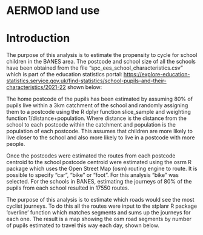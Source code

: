 # AERMOD land use


# Introduction

The purpose of this analysis is to estimate the propensity to cycle for
school children in the BANES area. The postcode and school size of all
the schools have been obtained from the file
“spc_ees_school_characteristics.csv” which is part of the education
statistics portal:
https://explore-education-statistics.service.gov.uk/find-statistics/school-pupils-and-their-characteristics/2021-22
shown below:

The home postcode of the pupils has been estimated by assuming 80% of
pupils live within a 3km catchment of the school and randomly assigning
them to a postcode using the R dplyr function slice_sample and weighting
function 1/distance+population. Where distance is the distance from the
school to each postcode within the catchment and population is the
population of each postcode. This assumes that children are more likely
to live closer to the school and also more likely to live in a postcode
with more people.

Once the postcodes were estimated the routes from each postcode centroid
to the school postcode centroid were estimated using the osrm R package
which uses the Open Street Map (osm) routing engine to route. It is
possible to specify “car”, “bike” or “foot”. For this analysis “bike”
was selected. For the schools in BANES, estimating the journeys of 80%
of the pupils from each school resulted in 17550 routes.

The purpose of this analysis is to estimate which roads would see the
most cyclist journeys. To do this all the routes were input to the
stplanr R package ‘overline’ function which matches segments and sums up
the journeys for each one. The result is a map showing the osm road
segments by number of pupils estimated to travel this way each day,
shown below.
